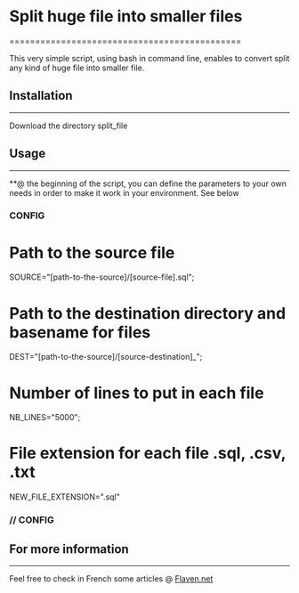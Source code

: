 
# Split huge file into smaller files
=============================================

This very simple script, using bash in command line, enables to convert split any kind of huge file into smaller file.



## Installation
---------------------
Download the directory split_file



## Usage
--------------

**@ the beginning of the script, you can define the parameters to your own needs in order to make it work in your environment. See below


### CONFIG ####

# Path to the source file
SOURCE="[path-to-the-source]/[source-file].sql";

# Path to the destination directory and basename for files
DEST="[path-to-the-source]/[source-destination]_"; 


# Number of lines to put in each file
NB_LINES="5000";

# File extension for each file .sql, .csv, .txt
NEW_FILE_EXTENSION=".sql"

### // CONFIG ####




## For more information
------------------------------------
Feel free to check in French some articles @
[Flaven.net](http://flaven.fr//)








